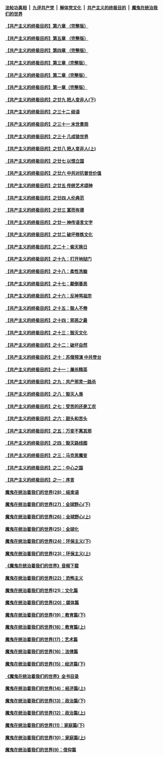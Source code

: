 ####  [法轮功真相](../../../../basic/blob/master/README.md?t=06221631) &nbsp;|&nbsp; [九评共产党](../../../../9ping.md/blob/master/README.md?t=06221631) &nbsp;|&nbsp; [解体党文化](../../../../jtdwh.md/blob/master/README.md?t=06221631)  &nbsp;|&nbsp; [共产主义的终极目的](../../../../gczydzjmd.md/blob/master/README.md?t=06221631) &nbsp;|&nbsp; [魔鬼在统治我们的世界](../../../../mgztzwmdsj.md/blob/master/README.md?t=06221631) 

#### [【共产主义的终极目的】第六章 （完整版）](../pages/nsc422/n11428913.md?t=06221631) 

#### [【共产主义的终极目的】第五章 （完整版）](../pages/nsc422/n11428912.md?t=06221631) 

#### [【共产主义的终极目的】第四章 （完整版）](../pages/nsc422/n11428907.md?t=06221631) 

#### [【共产主义的终极目的】第三章（完整版）](../pages/nsc422/n11428848.md?t=06221631) 

#### [【共产主义的终极目的】第二章（完整版）](../pages/nsc422/n11428831.md?t=06221631) 

#### [【共产主义的终极目的】第一章（完整版）](../pages/nsc422/n11417651.md?t=06221631) 

#### [【共产主义的终极目的】之廿九 把人变非人(下)](../pages/nsc422/n11344140.md?t=06221631) 

#### [【共产主义的终极目的】之三十二 结语](../pages/nsc422/n11360535.md?t=06221631) 

#### [【共产主义的终极目的】之三十一 末世景观](../pages/nsc422/n11351129.md?t=06221631) 

#### [【共产主义的终极目的】之三十 几成狼世界](../pages/nsc422/n11348280.md?t=06221631) 

#### [【共产主义的终极目的】之廿八 把人变非人(上)](../pages/nsc422/n11340492.md?t=06221631) 

#### [【共产主义的终极目的】之廿七 以恨立国](../pages/nsc422/n11336944.md?t=06221631) 

#### [【共产主义的终极目的】之廿六 中共对抗普世价值](../pages/nsc422/n11324785.md?t=06221631) 

#### [【共产主义的终极目的】之廿五 传统艺术颂神](../pages/nsc422/n11296396.md?t=06221631) 

#### [【共产主义的终极目的】之廿四 人伦典范](../pages/nsc422/n11296397.md?t=06221631) 

#### [【共产主义的终极目的】之廿三 富而有德](../pages/nsc422/n11283598.md?t=06221631) 

#### [【共产主义的终极目的】之廿一 神传语言文字](../pages/nsc422/n11263265.md?t=06221631) 

#### [【共产主义的终极目的】之廿二 破坏修炼文化](../pages/nsc422/n11245728.md?t=06221631) 

#### [【共产主义的终极目的】之二十：偷天换日](../pages/nsc422/n11238846.md?t=06221631) 

#### [【共产主义的终极目的】之十九：打开地狱门](../pages/nsc422/n11206376.md?t=06221631) 

#### [【共产主义的终极目的】之十八：柔性洗脑](../pages/nsc422/n11199994.md?t=06221631) 

#### [【共产主义的终极目的】之十七：颠倒善恶](../pages/nsc422/n11179782.md?t=06221631) 

#### [【共产主义的终极目的】之十六：反神骂祖宗](../pages/nsc422/n11166798.md?t=06221631) 

#### [【共产主义的终极目的】之十五：毁人不倦](../pages/nsc422/n11166792.md?t=06221631) 

#### [【共产主义的终极目的】之十四：邪恶之最](../pages/nsc422/n11150249.md?t=06221631) 

#### [【共产主义的终极目的】之十三：毁灭文化](../pages/nsc422/n11135227.md?t=06221631) 

#### [【共产主义的终极目的】之十二：破坏自然](../pages/nsc422/n11135214.md?t=06221631) 

#### [【共产主义的终极目的】之十：苏俄预演 中共登台](../pages/nsc422/n11118424.md?t=06221631) 

#### [【共产主义的终极目的】之十一：屠杀精英](../pages/nsc422/n11118442.md?t=06221631) 

#### [【共产主义的终极目的】之九：共产邪灵一路杀](../pages/nsc422/n11114139.md?t=06221631) 

#### [【共产主义的终极目的】之八：毁灭人类](../pages/nsc422/n11108503.md?t=06221631) 

#### [【共产主义的终极目的】之七：受苦的还是工农](../pages/nsc422/n11101809.md?t=06221631) 

#### [【共产主义的终极目的】之六：甜头和苦头](../pages/nsc422/n11096971.md?t=06221631) 

#### [【共产主义的终极目的】之五：万变不离其邪](../pages/nsc422/n11091285.md?t=06221631) 

#### [【共产主义的终极目的】之四：毁灭路线图](../pages/nsc422/n11086284.md?t=06221631) 

#### [【共产主义的终极目的】之三：马克思魔变](../pages/nsc422/n11061941.md?t=06221631) 

#### [【共产主义的终极目的】之二：中心之国](../pages/nsc422/n11047728.md?t=06221631) 

#### [【共产主义的终极目的】之一：序言](../pages/nsc422/n11086077.md?t=06221631) 

#### [魔鬼在统治着我们的世界(28)：结束语](../pages/nsc422/n10936246.md?t=06221631) 

#### [魔鬼在统治着我们的世界(27)：全球野心(下)](../pages/nsc422/n10928319.md?t=06221631) 

#### [魔鬼在统治着我们的世界(26)：全球野心(上)](../pages/nsc422/n10900318.md?t=06221631) 

#### [魔鬼在统治着我们的世界(25)：全球化](../pages/nsc422/n10788205.md?t=06221631) 

#### [魔鬼在统治着我们的世界(24)：环保主义(下)](../pages/nsc422/n10695307.md?t=06221631) 

#### [魔鬼在统治着我们的世界(23)：环保主义(上)](../pages/nsc422/n10688613.md?t=06221631) 

#### [《魔鬼在统治着我们的世界》音频下载](../pages/nsc422/n10635553.md?t=06221631) 

#### [魔鬼在统治着我们的世界(22)：恐怖主义](../pages/nsc422/n10614727.md?t=06221631) 

#### [魔鬼在统治着我们的世界(21)：文化篇](../pages/nsc422/n10597706.md?t=06221631) 

#### [魔鬼在统治着我们的世界(20)：媒体篇](../pages/nsc422/n10586579.md?t=06221631) 

#### [魔鬼在统治着我们的世界(19)：教育篇(下)](../pages/nsc422/n10564808.md?t=06221631) 

#### [魔鬼在统治着我们的世界(18)：教育篇(上)](../pages/nsc422/n10526970.md?t=06221631) 

#### [魔鬼在统治着我们的世界(17)：艺术篇](../pages/nsc422/n10499093.md?t=06221631) 

#### [魔鬼在统治着我们的世界(16)：法律篇](../pages/nsc422/n10485969.md?t=06221631) 

#### [魔鬼在统治着我们的世界(15)：经济篇(下)](../pages/nsc422/n10469975.md?t=06221631) 

#### [《魔鬼在统治着我们的世界》全书目录](../pages/nsc422/n10464261.md?t=06221631) 

#### [魔鬼在统治着我们的世界(14)：经济篇(上)](../pages/nsc422/n10457370.md?t=06221631) 

#### [魔鬼在统治着我们的世界(13)：政治篇(下)](../pages/nsc422/n10448270.md?t=06221631) 

#### [魔鬼在统治着我们的世界(12)：政治篇(上)](../pages/nsc422/n10444576.md?t=06221631) 

#### [魔鬼在统治着我们的世界(11)：家庭篇(下)](../pages/nsc422/n10440961.md?t=06221631) 

#### [魔鬼在统治着我们的世界(10)：家庭篇(上)](../pages/nsc422/n10435448.md?t=06221631) 

#### [魔鬼在统治着我们的世界(9)：信仰篇](../pages/nsc422/n10432159.md?t=06221631) 


